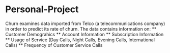 # Personal-Project

Churn examines data imported from Telco (a telecommunications company) in order to predict its rate of churn. The data contains information on:
** Customer Demograhics
** Account Information 
** Subscription Information
** Usage of Service (Day Calls, Night Calls, Evening Calls, International Calls)
** Frequency of Customer Service Calls
